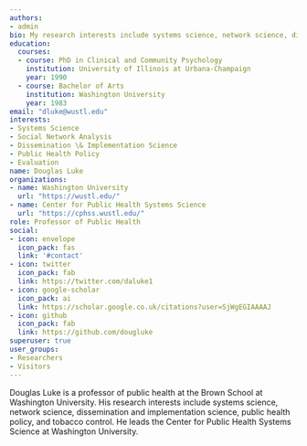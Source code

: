 ```yaml
---
authors:
- admin
bio: My research interests include systems science, network science, dissemination & implementation science, public health policy, and tobacco control.
education:
  courses:
  - course: PhD in Clinical and Community Psychology
    institution: University of Illinois at Urbana-Champaign
    year: 1990
  - course: Bachelor of Arts
    institution: Washington University
    year: 1983
email: "dluke@wustl.edu"
interests:
- Systems Science
- Social Network Analysis
- Dissemination \& Implementation Science
- Public Health Policy
- Evaluation
name: Douglas Luke
organizations:
- name: Washington University
  url: "https://wustl.edu/"
- name: Center for Public Health Systems Science
  url: "https://cphss.wustl.edu/"
role: Professor of Public Health
social:
- icon: envelope
  icon_pack: fas
  link: '#contact'
- icon: twitter
  icon_pack: fab
  link: https://twitter.com/daluke1
- icon: google-scholar
  icon_pack: ai
  link: https://scholar.google.co.uk/citations?user=SjWgEGIAAAAJ
- icon: github
  icon_pack: fab
  link: https://github.com/dougluke
superuser: true
user_groups:
- Researchers
- Visitors
---
```


Douglas Luke is a professor of public health at the Brown School at Washington University.
His research interests include systems science, network science, dissemination and
implementation science, public health policy, and tobacco control. He leads the Center
for Public Health Systems Science at Washington University.


